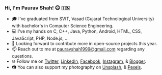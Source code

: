 ### Hi, I'm Paurav Shah! 😊 🇮🇳

- 🎓 I've graduated from SVIT, Vasad (Gujarat Technological University) with bachelor's in Computer Science Engineering.
- 💻 I've my hands on C, C++, Java, Python, Android, HTML, CSS, JavaScript, PHP, Node.js, ...
- 🔭 Looking forward to contribute more in open-source projects this year.
- 📫 Reach out to me at pauravshah1999@gmail.com regarding any questions.
- 🌐 Follow me on [Twitter](https://www.twitter.com/PauravNShah), [LinkedIn](https://www.linkedin.com/in/paurav11), [Facebook](https://www.facebook.com/paurav.shah.11), [Instagram](https://www.instagram.com/paurav_11/), & [Blogger](https://paurav-shah.blogspot.com).
- 📷 You can also support my photography on [Unsplash](https://www.unsplash.com/@pauravshah), & [Pexels](https://www.pexels.com/@paurav-shah-11921304).

<!--
**paurav11/paurav11** is a ✨ _special_ ✨ repository because its `README.md` (this file) appears on your GitHub profile.

Here are some ideas to get you started:

- 🔭 I’m currently working on ...
- 🌱 I’m currently learning ...
- 👯 I’m looking to collaborate on ...
- 🤔 I’m looking for help with ...
- 💬 Ask me about ...
- 📫 How to reach me: ...
- 😄 Pronouns: ...
- ⚡ Fun fact: ...
-->

